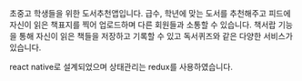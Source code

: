 초중고 학생들을 위한 도서추천앱입니다. 
급수, 학년에 맞는 도서를 추천해주고 피드에 자신이 읽은 책표지를 찍어 업로드하며 다른 회원들과 소통할 수 있습니다.
책서랍 기능을 통해 자신이 읽은 책들을 저장하고 기록할 수 있고 독서퀴즈와 같은 다양한 서비스가 있습니다.

react native로 설계되었으며 상태관리는 redux를 사용하였습니다.

